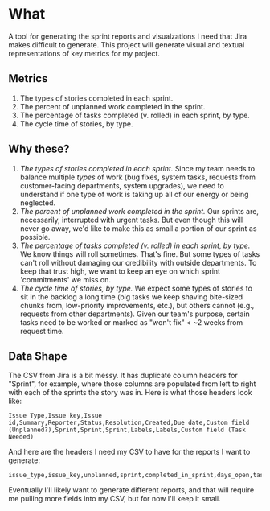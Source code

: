 # What

A tool for generating the sprint reports and visualzations I need that
Jira makes difficult to generate. This project will generate visual
and textual representations of key metrics for my project.

## Metrics

1. The types of stories completed in each sprint.
2. The percent of unplanned work completed in the sprint.
3. The percentage of tasks completed (v. rolled) in each sprint, by type.
4. The cycle time of stories, by type.

## Why these?

1. *The types of stories completed in each sprint.* Since my team
   needs to balance multiple _types_ of work (bug fixes, system tasks,
   requests from customer-facing departments, system upgrades), we
   need to understand if one type of work is taking up all of our
   energy or being neglected.
2. *The percent of unplanned work completed in the sprint.* Our
   sprints are, necessarily, interrupted with urgent tasks. But even
   though this will never go away, we'd like to make this as small a
   portion of our sprint as possible.
3. *The percentage of tasks completed (v. rolled) in each sprint, by
   type.* We know things will roll sometimes. That's fine. But some
   types of tasks can't roll without damaging our credibility with
   outside departments. To keep that trust high, we want to keep an
   eye on which sprint 'commitments' we miss on.
4. *The cycle time of stories, by type.* We expect some types of
   stories to sit in the backlog a long time (big tasks we keep
   shaving bite-sized chunks from, low-priority improvements, etc.),
   but others cannot (e.g., requests from other departments). Given
   our team's purpose, certain tasks need to be worked or marked as
   "won't fix" < ~2 weeks from request time.

## Data Shape

The CSV from Jira is a bit messy. It has duplicate column headers for
"Sprint", for example, where those columns are populated from left to
right with each of the sprints the story was in. Here is what those
headers look like:

``` csv
Issue Type,Issue key,Issue id,Summary,Reporter,Status,Resolution,Created,Due date,Custom field (Unplanned?),Sprint,Sprint,Sprint,Labels,Labels,Custom field (Task Needed)
```

And here are the headers I need my CSV to have for the reports I want
to generate:

``` csv
issue_type,issue_key,unplanned,sprint,completed_in_sprint,days_open,task_area
```

Eventually I'll likely want to generate different reports, and that
will require me pulling more fields into my CSV, but for now I'll keep
it small.

